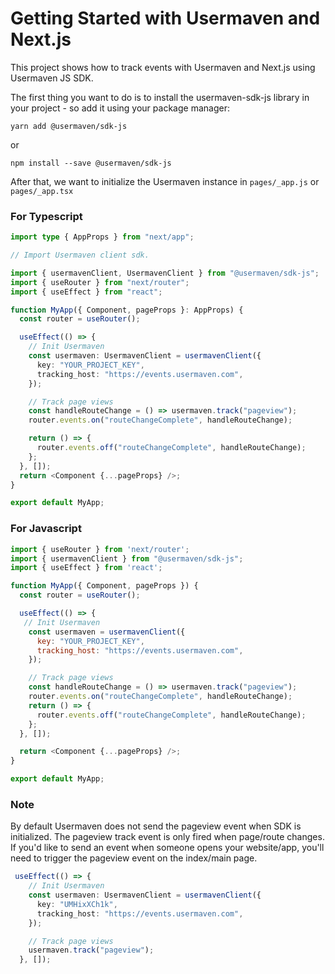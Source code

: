 # Getting Started with Usermaven and Next.js

This project shows how to track events with Usermaven and Next.js using Usermaven JS SDK.

The first thing you want to do is to install the usermaven-sdk-js library in your project - so add it using your package manager:

`yarn add @usermaven/sdk-js`

or

`npm install --save @usermaven/sdk-js`

After that, we want to initialize the Usermaven instance in `pages/_app.js` or `pages/_app.tsx`

### For Typescript

```ts
import type { AppProps } from "next/app";

// Import Usermaven client sdk.

import { usermavenClient, UsermavenClient } from "@usermaven/sdk-js";
import { useRouter } from "next/router";
import { useEffect } from "react";

function MyApp({ Component, pageProps }: AppProps) {
  const router = useRouter();

  useEffect(() => {
    // Init Usermaven
    const usermaven: UsermavenClient = usermavenClient({
      key: "YOUR_PROJECT_KEY",
      tracking_host: "https://events.usermaven.com",
    });

    // Track page views
    const handleRouteChange = () => usermaven.track("pageview");
    router.events.on("routeChangeComplete", handleRouteChange);

    return () => {
      router.events.off("routeChangeComplete", handleRouteChange);
    };
  }, []);
  return <Component {...pageProps} />;
}

export default MyApp;
```

### For Javascript

```js
import { useRouter } from 'next/router';
import { usermavenClient } from "@usermaven/sdk-js";
import { useEffect } from 'react';

function MyApp({ Component, pageProps }) {
  const router = useRouter();

  useEffect(() => {
   // Init Usermaven
    const usermaven = usermavenClient({
      key: "YOUR_PROJECT_KEY",
      tracking_host: "https://events.usermaven.com",
    });

    // Track page views
    const handleRouteChange = () => usermaven.track("pageview");
    router.events.on("routeChangeComplete", handleRouteChange);
    return () => {
      router.events.off("routeChangeComplete", handleRouteChange);
    };
  }, []);

  return <Component {...pageProps} />;
}

export default MyApp;
```

### Note

By default Usermaven does not send the pageview event when SDK is initialized. The pageview track event is only fired when page/route changes. If you'd like to send an event when someone opens your website/app, you'll need to trigger the pageview event on the index/main page.

```ts
 useEffect(() => {
    // Init Usermaven
    const usermaven: UsermavenClient = usermavenClient({
      key: "UMHixXCh1k",
      tracking_host: "https://events.usermaven.com",
    });

    // Track page views
    usermaven.track("pageview");
  }, []);
```